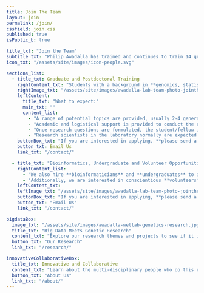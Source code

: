 ```yaml
---
title: Join The Team
layout: join
permalink: /join/
cssfield: join.css
published: true
isPublic_b: true

title_txt: "Join the Team"
subtitle_txt: "Philip Awadalla has trained and continues to train 14 graduate students and PDFs and many of his former students have gone on to become university faculty and postdoctoral fellows. Our preference is to take on Ph.D. students but we are also willing to supervise M.Sc. students."
icon_txt: "/assets/site/images/icon-people.svg"

sections_list:
  - title_txt: Graduate and Postdoctoral Training
    rightContent_txt: "Students with a background in **genomics, statistical genetics and evolutionary biology** having an interest in **medical genomics, population genetics, and genomics of infectious disease** are especially welcome. Students with strengths in other areas such as computational and statistical biology will also be considered."
    rightImage_txt: "/assets/site/images/awadalla-lab-team-photo-jointheteam1.jpg"
    leftContent:
      title_txt: "What to expect:"
      main_txt: ""
      content_list:
        - "A range of potential topics are provided, usually 2-4 general problems are discussed. We are also happy to entertain projects that the student might suggest, so long as they are sufficiently innovative."
        - "Academic and logistical support is provided to conduct the research throughout the duration of the program."
        - "Once research questions are formulated, the student/fellow is encouraged to develop new avenues and questions related to the problem."
        - "Research scientists in the laboratory normally are expected to publish 4-6 journal articles from their time in the lab. This enables them to be in a better position to obtain post-doctoral or academic positions."
    buttonBox_txt: "If you are interested in applying, **please send a CV and a statement of why you would like to do research in our lab.**"
    button_txt: Email Us
    link_txt: "/contact/"

  - title_txt: "Bioinformatics, Undergraduate and Volunteer Opportunities"
    rightContent_list: 
      - "We also hire **bioinformaticians** and **undergraduates** to assist with research projects being conducted in the lab" 
      - "Additionally, we are interested in conscientious **volunteers** and if performance is satisfactory this can lead to being hired as a paid assistant during the summer months."
    leftContent_txt:
    leftImage_txt: "/assets/site/images/awadalla-lab-team-photo-jointheteam2.jpg"
    buttonBox_txt: "If you are interested in applying, **please send a CV and a statement of why you would like to do research in our lab.**"
    button_txt: "Email Us"
    link_txt: "/contact/"

bigdataBox:
  image_txt: "/assets/site/images/awadalla-wetlab-genetics-research.jpg"
  title_txt: "Big Data Meets Genetic Research"
  content_txt: "Explore our research themes and projects to see if it is of interest to you."
  button_txt: "Our Research"
  link_txt: "/research/"

innovativeCollaborativeBox:
  title_txt: Innovative and Collaborative
  content_txt: "Learn about the multi-disciplinary people who do this research and the lively culture they encourage."
  button_txt: "About Us"
  link_txt: "/about/"   
---
```


